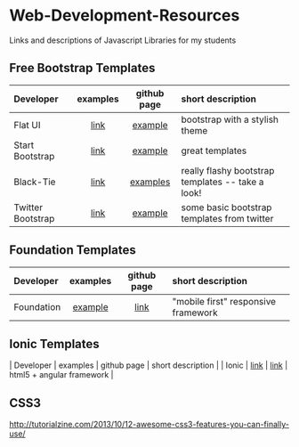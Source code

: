Web-Development-Resources
=========================

Links and descriptions of Javascript Libraries for my students



## Free Bootstrap Templates

| Developer | examples | github page| short description |
| :--- | :---: | :---: | :--- |
| Flat UI | [link](https://github.com/designmodo/Flat-UI) | [example](http://designmodo.github.io/Flat-UI/) | bootstrap with a stylish theme |
| Start Bootstrap |  [link](http://startbootstrap.com/) | [example](http://startbootstrap.com/all-templates) | great templates |
| Black-Tie | [link](http://www.blacktie.co/) | [examples](http://www.blacktie.co/) | really flashy bootstrap templates -- take a look! |
| Twitter Bootstrap |  [link](https://github.com/twbs/bootstrap) | [example](http://getbootstrap.com/getting-started/) | some basic bootstrap templates from twitter |


## Foundation Templates
| Developer | examples | github page| short description |
| :--- | :---: | :---: | :--- |
| Foundation | [example](http://foundation.zurb.com/) | [link](http://foundation.zurb.com/) | "mobile first" responsive framework |
## Ionic Templates

| Developer | examples | github page | short description |
| Ionic | [link](http://ionicframework.com/examples/) | [link](https://github.com/driftyco/ionic) | html5 + angular framework |  



## CSS3 

http://tutorialzine.com/2013/10/12-awesome-css3-features-you-can-finally-use/

